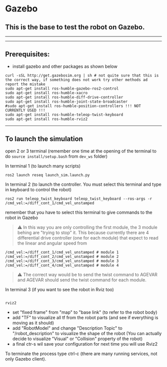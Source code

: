 # Gazebo

## This is the base to test the robot on Gazebo.

---

---

## Prerequisites:

- install gazebo and other packages as shown below

```
curl -sSL http://get.gazebosim.org | sh # not quite sure that this is the correct way, if something does not work try other methods ad report the mistake
sudo apt-get install ros-humble-gazebo-ros2-control
sudo apt-get install ros-humble-xacro
sudo apt-get install ros-humble-diff-drive-controller
sudo apt-get install ros-humble-joint-state-broadcaster
#sudo apt-get install ros-humble-position-controllers !!! NOT CURRENTLY USED !!!
sudo apt-get install ros-humble-teleop-twist-keyboard
sudo apt-get install ros-humble-rviz2
```

---

## To launch the simulation

open 2 or 3 terminal (remember one time at the opening of the terminal to do `source install/setup.bash` from `dev_ws` folder)

In terminal 1 (to launch many scripts)

```
ros2 launch reseq launch_sim.launch.py
```

In terminal 2 (to launch the controller. You must select this terminal and type in keyboard to control the robot)

```
ros2 run teleop_twist_keyboard teleop_twist_keyboard --ros-args -r /cmd_vel:=/diff_cont_1/cmd_vel_unstamped
```

remember that you have to select this terminal to give commands to the robot in Gazebo

> :warning: In this way you are only controlling the first module, the 3 module behing are "trying to stop" it. This because currently there are 4 differential drive controller (one for each module) that expect to read the linear and angular speed from

```
/cmd_vel:=/diff_cont_1/cmd_vel_unstamped # module 1
/cmd_vel:=/diff_cont_2/cmd_vel_unstamped # module 2
/cmd_vel:=/diff_cont_3/cmd_vel_unstamped # module 3
/cmd_vel:=/diff_cont_4/cmd_vel_unstamped # module 4
```

> :warning: The correct way would be to send the twist command to AGEVAR and AGEVAR should send the twist command for each module.

In terminal 3 (if you want to see the robot in Rviz too)

```

rviz2

```

- set "fixed frame" from "map" to "base link" (to refer to the robot body)
- add "TF" to visualize all tf from the robot parts (and see if everything is moving as it should)
- add "RobotModel" and change "Description Topic" to "/robot_description" to visualize the shape of the robot (You can actually decide to visualize "Visual" or "Collision" property of the robot)
- a final ctr-s wil save your configuration for next time you will use Rviz2

To terminate the process type ctrl-c (there are many running services, not only Gazebo client).

